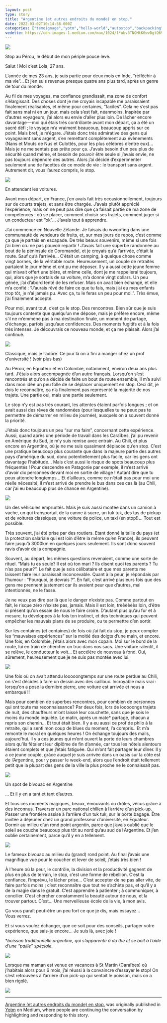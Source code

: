 ```yaml
---
layout: post
type: story
title: "Argentine (et autres endroits du monde) en stop."
date: 2022-03-02T10:14:58.000Z
categories: ["temoignage","yotm","hello-world","autostop","backpacking"]
vedette: https://cdn-images-1.medium.com/max/1024/1*ubv3TNQMtK0wvDgtQ6VLjA.jpeg
---
```


![](https://cdn-images-1.medium.com/max/1024/1*ubv3TNQMtK0wvDgtQ6VLjA.jpeg)

Stop au Pérou, le début de mon périple pouce levé.

Salut ! Moi c’est Lola, 27 ans.

L’année de mes 23 ans, je suis partie pour deux mois en Inde, “réfléchir à ma vie”… Et j’en suis revenue presque quatre ans plus tard, après un genre de tour du monde.

Au fil de mes voyages, ma confiance grandissait, ma zone de confort s’élargissait. Des choses dont je me croyais incapable me paraissaient finalement réalisables, et même pour certaines, “faciles”. Cela ne s’est pas fait sans mal ni en un jour, mais cela s’est fait, néanmoins. Inspirée par d’autres voyageurs, j’ai alors eu envie d’aller plus loin. De lâcher encore davantage — moi qui étais très contrôlante avant mon départ, ça a été un sacré défi ; le voyage m’a vraiment beaucoup, beaucoup appris sur ce point. Mais bref, je m’égare. J’étais donc très admirative des gens qui voyageaient sans argent, s’en remettant complètement aux évènements (Nans et Mouts de Nus et Culottés, pour les plus célèbres d’entre eux)… Mais je ne me sentais pas prête pour ça. J’avais besoin d’un peu plus de sécurité quand même, et besoin de pouvoir être seule si j’avais envie, ne pas toujours dépendre des autres. Alors j’ai décidé d’expérimenter seulement une de facettes de ce mode de vie : le transport sans argent. Autrement dit, vous l’aurez compris, le stop.

![](https://cdn-images-1.medium.com/max/686/1*NtG1SgdnBfGHDKTpp59b2Q.jpeg)

En attendant les voitures.

Avant mon départ, en France, j’en avais fait très occasionnellement, toujours sur de courts trajets, et sans être chargée. J’avais plutôt apprécié l’expérience, mais on ne peut pas dire que ça faisait partie de ma zone de compétences : où se placer, comment choisir ses trajets, comment juger si un conducteur est “ok”… J’avais tout à apprendre.

J’ai commencé en Nouvelle Zélande. Je faisais du wwoofing dans une communauté de vendeurs de fruits, et, sur mes jours de repos, c’est comme ça que je partais en escapade. De très beaux souvenirs, même si une fois j’ai bien cru ne pas pouvoir repartir ! J’avais fait une superbe randonnée au bout de la péninsule de Coromandel, et je croyais qu’à l’arrivée, c’était la route. Sauf qu’à l’arrivée… C’était un camping, à quelque chose comme vingt bornes, de la véritable route. Heureusement, un couple de retraités partaient le jour même et ont pu me déposer. Il y a aussi cette jeune femme qui m’avait offert une bière, et même celle, dont je me rappellerai toujours, qui, alors que je sortais de sa voiture, m’a donné vingt dollars. Un peu gênée, j’ai d’abord tenté de les refuser. Mais on avait bien échangé, et elle m’a confié : “J’aurais rêvé de faire ce que tu fais, mais j’ai eu mes enfants trop tôt, je n’ai jamais pu. Avec ça, tu le feras un peu pour moi.”. Très émue, j’ai finalement accepté.

Pour moi, avant tout, c’est ça le stop. Des rencontres. Bien sûr que je suis toujours contente que quelqu’un me dépose, mais je préfère encore, même s’il ne m’emmène pas à ma destination finale, un moment de partage, d’échange, parfois jusqu’aux confidences. Des moments fugitifs et à la fois très intenses. Je découvrais ce nouveau monde, et ça me plaisait. Alors j’ai continué.

![](https://cdn-images-1.medium.com/max/1024/1*-2oAtB7VlK-jn0Sz5W0ECg.jpeg)

Classique, mais je l’adore. Ce jour là on a fini à manger chez un prof d’université ! (voir plus bas)

Au Pérou, en Equateur et en Colombie, notamment, environ deux ans plus tard. J’étais alors accompagnée d’un autre français. Lorsqu’on s’est rencontrés et qu’on a décidé de faire un bout de route ensemble, il m’a suivi dans mon idée un peu folle de se déplacer uniquement en stop. Ceci dit, je dois le reconnaître, ça n’a finalement pas représenté la majorité de nos trajets. Une partie oui, mais une partie seulement.

Le stop n’y est pas très courant, les attentes étaient parfois longues ; et on avait aussi des rêves de randonnées (pour lesquelles tu ne peux pas te permettre de démarrer en milieu de journée), auxquels on a souvent donné la priorité.

J’étais donc toujours un peu “sur ma faim”, concernant cette expérience. Aussi, quand après une période de travail dans les Caraïbes, j’ai pu revenir en Amérique du Sud, je m’y suis remise avec entrain. Au Chili, et plus encore en Argentine, où je ne me suis quasiment déplacée qu’en stop. C’est une pratique beaucoup plus courante que dans la majeure partie des autres pays d’amérique du sud, donc potentiellement plus facile, car les gens ont davantage l’habitude… Mais c’est aussi le risque de spots beaucoup plus fréquentés ! Pour descendre en Patagonie par exemple, il m’est arrivé d’avoir dix personnes devant moi en sortie de village ! Autant dire que tu peux attendre longtemps… Et d’ailleurs, comme ce n’était pas pour moi une réelle nécessité, il m’est arrivé de prendre le bus dans ces cas là (au Chili, car j’ai eu beaucoup plus de chance en Argentine).

![](https://cdn-images-1.medium.com/max/1024/1*UeaDp3zTZCZi-AHIJ_5maA.jpeg)

Un des véhicules empruntés. Mais je suis aussi montée dans un camion à vache, un qui transportait de la canne à sucre, un tuk tuk, des tas de pickup et de voitures classiques, une voiture de police, un taxi (en stop!)… Tout est possible.

Très souvent, j’ai été prise par des routiers. Etant donné la taille du pays (et la protection salariale qui est loin d’être la même qu’en France), ils peuvent faire jusqu’à 3000km en quelques jours seulement. Ils sont donc souvent ravis d’avoir de la compagnie.

Souvent, au départ, les mêmes questions revenaient, comme une sorte de rituel. “Mais tu es seule? Il est où ton mari ? Ils disent quoi tes parents ? Tu n’as pas peur?”. Le fait que je sois célibataire et que mes parents me laissent faire leur paraissait inconcevable. Quant à la peur, je répondais par l’humour : “Pourquoi, je devrais ?”. En fait, c’est arrivé plusieurs fois que des gens me prennent justement car ils avaient peur que d’autres, mal intentionnés, ne le fasse.

Je ne veux pas dire par là que le danger n’existe pas. Comme partout en fait, le risque zéro n’existe pas, jamais. Mais il est loin, trèèèèèès loin, d’être si présent qu’on essaie de nous le faire croire. D’autant plus qu’au fur et à mesure, tu développes à la fois ton instinct, et des techniques qui peuvent empêcher les mauvais plans de se produire, ou te permettre d’en sortir.

Sur les centaines (et centaines) de fois où j’ai fait du stop, je peux compter les “mauvaises expériences” sur la moitié des doigts d’une main, et encore. Une fois, en Colombie, j’étais alors avec mon copain. Moi sur le bord de la route, lui en train de chercher un truc dans nos sacs. Une voiture ralentit, il se relève, le conducteur le voit… Et accélère de nouveau à fond. Oui, sûrement, heureusement que je ne suis pas montée avec lui.

![](https://cdn-images-1.medium.com/max/1024/1*UbB42WvT4lBiAaS-h6J3og.jpeg)

Une fois où on avait attendu looooongtemps sur une route perdue au Chili, on s’est décidés à faire un dessin avec des cailloux. Incroyable mais vrai : lorsqu’on a posé la dernière pierre, une voiture est arrivée et nous a embarqué !!

Mais pour combien de superbes rencontres, pour combien de personnes qui ont toute ma reconnaissance? Par deux fois, lors de looooongs trajets de nuit, des chauffeurs m’ont laissé leur couchette, sans que je sois le moins du monde inquiète. Le matin, après un mate\* partagé, chacun a repris son chemin… Et tout était bien. Il y a eu aussi ce prof de philo à la retraite, qui a senti mon coup de blues du moment, l’a compris.. Et m’a remonté le moral en quelques heures ! On échange toujours des mails, aujourd’hui. Il y a ces jeunes qui m’ont ouvert la porte de leurs chambres alors qu’ils fêtaient leur diplôme de fin d’année, car tous les hôtels alentours étaient complets et que j’étais fatiguée. Qui m’ont fait partager leur dîner. Il y a ce jeune couple, grâce auquel je suis arrivée dans un oasis sur la côte est de l’Argentine, pour y passer le week-end, alors que l’endroit était tellement petit que la plupart des gens de la ville la plus proche ne le connaissait pas.

![](https://cdn-images-1.medium.com/max/1024/1*yg1zJgF4pIEmJfiZ8No8CA.jpeg)

Un spot de bivouac en Argentine

… Et il y en a tant et tant d’autres.

Et tous ces moments magiques, beaux, émouvants ou drôles, vécus grâce à des inconnus. Traverser un parc national chilien à l’arrière d’un pick-up. Passer une frontière assise à l’arrière d’un tuk tuk, sur le porte bagage. Être invitée à déjeuner chez un grand professeur d’université, en Equateur. Dormir au milieu d’un rond point argentin, parce que j’avais oublié que le soleil se couche beaucoup plus tôt au nord qu’au sud de l’Argentine. Et j’en oublie certainement, parce qu’il y en a tellement.

![](https://cdn-images-1.medium.com/max/1024/1*OsjT_piFS_Es4sgv5q3o_A.jpeg)

Le fameux bivouac au milieu du (grand) rond point. Au final j’avais une magnifique vue pour le coucher et lever de soleil, j’étais très bien !

À l’heure où la peur, le contrôle, la division et la productivité gagnent de plus en plus de terrain, le stop, c’est une forme de rébellion. C’est la confiance, l’imprévu, le lâcher prise… C’est accepter de ne pas aller vite, de faire parfois moins ; c’est reconnaître que tout ne s’achète pas, et qu’il y a de la magie dans le gratuit. C’est apprendre à patienter ; à communiquer, à concilier. C’est chercher constamment la beauté autour de nous, et la trouver partout. C’est… Une merveilleuse école de la vie, à mon avis.

Ça vous paraît peut-être un peu fort ce que je dis, mais essayez… Vous verrez.

Et si vous voulez échanger, que ce soit pour des conseils, partager votre expérience, que sais-je encore… Je suis là, avec joie !

\*_boisson traditionnelle argentine, qui s’apparente à du thé et se boit à l’aide d’une “paille” spéciale._

![](https://cdn-images-1.medium.com/max/1024/1*UuY34xe98bYkwXH60kWqlw.jpeg)

Lorsque ma maman est venue en vacances à St Martin (Caraïbes) où j’habitais alors pour 6 mois, j’ai réussi à la convaincre d’essayer le stop! On s’est retrouvées à l’arrière d’un pick-up qui sentait le poisson, mais on a bien rigolé.

![](https://medium.com/_/stat?event=post.clientViewed&referrerSource=full_rss&postId=1f0ff1a99729)

* * *

[Argentine (et autres endroits du monde) en stop.](https://medium.com/yotm/argentine-et-autres-endroits-du-monde-en-stop-1f0ff1a99729) was originally published in [Yotm](https://medium.com/yotm) on Medium, where people are continuing the conversation by highlighting and responding to this story.